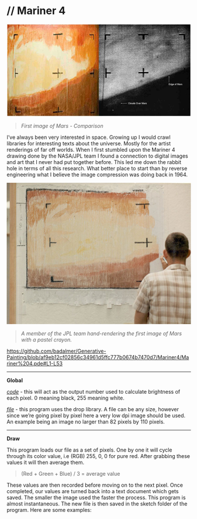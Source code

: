 # // Mariner 4

![First image of Mars - Comparison](https://github.com/badalmer/Studio/blob/0895df8767120627e12e1a6d015efc3a0584a38d/images/mariner_4_firstpic-NEWS-WEB.original.jpg)
>*First image of Mars - Comparison*

I’ve always been very interested in space. Growing up I would crawl libraries for interesting texts about the universe. Mostly for the artist renderings of far off worlds. When I first stumbled upon the Mariner 4 drawing done by the NASA/JPL team I found a connection to digital images and art that I never had put together before. This led me down the rabbit hole in terms of all this research. What better place to start than by reverse engineering what I believe the image compression was doing back in 1964.

![A member of the JPL team hand-rendering the first image of Mars with a pastel crayon.](https://github.com/badalmer/Studio/blob/0895df8767120627e12e1a6d015efc3a0584a38d/images/First_Image_Coloring.jpg)
>*A member of the JPL team hand-rendering the first image of Mars with a pastel crayon.*

https://github.com/badalmer/Generative-Painting/blob/af9eb12cf02856c34961d5ffc777b0674b7470d7/Mariner4/Mariner%204.pde#L1-L53

***
**Global**

[*code*](https://github.com/badalmer/Generative-Painting/blob/1161948cf8b4a27d7487b959a95081662a1d2804/Mariner4/Mariner%204.pde#L10) - this will act as the output number used to calculate brightness of each pixel. 0 meaning black, 255 meaning white.

[*file*](https://github.com/badalmer/Generative-Painting/blob/1161948cf8b4a27d7487b959a95081662a1d2804/Mariner4/Mariner%204.pde#L9) - this program uses the drop library. A file can be any size, however since we’re going pixel by pixel here a very low dpi image should be used. An example being an image no larger than 82 pixels by 110 pixels. 

***
**Draw**

This program loads our file as a set of pixels. One by one it will cycle through its color value, i.e (RGB) 255, 0, 0 for pure red. After grabbing these values it will then average them. 

> (Red + Green + Blue) / 3 = average value

These values are then recorded before moving on to the next pixel. Once completed, our values are turned back into a text document which gets saved. The smaller the image used the faster the process. This program is almost instantaneous. The new file is then saved in the sketch folder of the program. Here are some examples:

